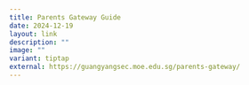 ```yaml
---
title: Parents Gateway Guide
date: 2024-12-19
layout: link
description: ""
image: ""
variant: tiptap
external: https://guangyangsec.moe.edu.sg/parents-gateway/
---
```

